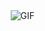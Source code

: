 <img align="right" alt="GIF" src="https://user-images.githubusercontent.com/57030042/156760664-9d334f87-8e7c-422d-8ac2-d97204680650.png"/>


